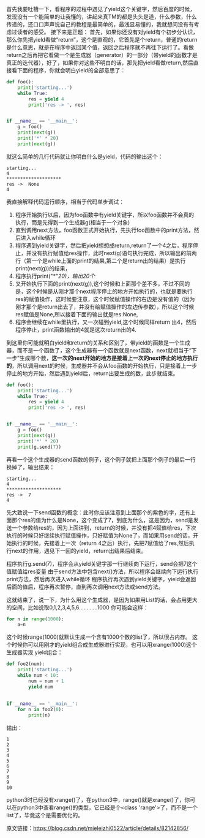 首先我要吐槽一下，看程序的过程中遇见了yield这个关键字，然后百度的时候，发现没有一个能简单的让我懂的，讲起来真TM的都是头头是道，什么参数，什么传递的，还口口声声说自己的教程是最简单的，最浅显易懂的，我就想问没有有考虑过读者的感受。
接下来是正题：
首先，如果你还没有对yield有个初步分认识，那么你先把yield看做“return”，这个是直观的，它首先是个return，普通的return是什么意思，就是在程序中返回某个值，返回之后程序就不再往下运行了。看做return之后再把它看做一个是生成器（generator）的一部分（带yield的函数才是真正的迭代器），好了，如果你对这些不明白的话，那先把yield看做return,然后直接看下面的程序，你就会明白yield的全部意思了：

```python
def foo():
    print('starting...')
    while True:
        res = yield 4
        print('res -> ', res)


if __name__ == '__main__':
    g = foo()
    print(next(g))
    print('*' * 20)
    print(next(g))
```

就这么简单的几行代码就让你明白什么是yield，代码的输出这个：

```
starting...
4
********************
res ->  None
4
```

我直接解释代码运行顺序，相当于代码单步调试：
1. 程序开始执行以后，因为foo函数中有yield关键字，所以foo函数并不会真的执行，而是先得到一个生成器g(相当于一个对象)
2. 直到调用next方法，foo函数正式开始执行，先执行foo函数中的print方法，然后进入while循环
3. 程序遇到yield关键字，然后把yield想想成return,return了一个4之后，程序停止，并没有执行赋值给res操作，此时next(g)语句执行完成，所以输出的前两行（第一个是while上面的print的结果,第二个是return出的结果）是执行print(next(g))的结果，
4. 程序执行print("*"*20)，输出20个*
5. 又开始执行下面的print(next(g)),这个时候和上面那个差不多，不过不同的是，这个时候是从刚才那个next程序停止的地方开始执行的，也就是要执行res的赋值操作，这时候要注意，这个时候赋值操作的右边是没有值的（因为刚才那个是return出去了，并没有给赋值操作的左边传参数），所以这个时候res赋值是None,所以接着下面的输出就是res:None,
6. 程序会继续在while里执行，又一次碰到yield,这个时候同样return 出4，然后程序停止，print函数输出的4就是这次return出的4.

到这里你可能就明白yield和return的关系和区别了，带yield的函数是一个生成器，而不是一个函数了，这个生成器有一个函数就是next函数，next就相当于“下一步”生成哪个数，**这一次的next开始的地方是接着上一次的next停止的地方执行的**，所以调用next的时候，生成器并不会从foo函数的开始执行，只是接着上一步停止的地方开始，然后遇到yield后，return出要生成的数，此步就结束。

```python
def foo():
    print('starting...')
    while True:
        res = yield 4
        print('res -> ', res)


if __name__ == '__main__':
    g = foo()
    print(next(g))
    print('*' * 20)
    print(g.send(7))
```
再看一个这个生成器的send函数的例子，这个例子就把上面那个例子的最后一行换掉了，输出结果：
```
starting...
4
********************
res ->  7
4
```
先大致说一下send函数的概念：此时你应该注意到上面那个的紫色的字，还有上面那个res的值为什么是None，这个变成了7，到底为什么，这是因为，send是发送一个参数给res的，因为上面讲到，return的时候，并没有把4赋值给res，下次执行的时候只好继续执行赋值操作，只好赋值为None了，而如果用send的话，开始执行的时候，先接着上一次（return 4之后）执行，先把7赋值给了res,然后执行next的作用，遇见下一回的yield，return出结果后结束。
 
程序执行g.send(7)，程序会从yield关键字那一行继续向下运行，send会把7这个值赋值给res变量
由于send方法中包含next()方法，所以程序会继续向下运行执行print方法，然后再次进入while循环
程序执行再次遇到yield关键字，yield会返回后面的值后，程序再次暂停，直到再次调用next方法或send方法。

这就结束了，说一下，为什么用这个生成器，是因为如果用List的话，会占用更大的空间，比如说取0,1,2,3,4,5,6............1000
你可能会这样：
```python
for n in range(1000):
    a=n
```
这个时候range(1000)就默认生成一个含有1000个数的list了，所以很占内存。
这个时候你可以用刚才的yield组合成生成器进行实现，也可以用xrange(1000)这个生成器实现
yield组合：
```python
def foo2(num):
    print('starting...')
    while num < 10:
        num = num + 1
        yield num
        
        
if __name__ == '__main__':
    for n in foo2(0):
        print(n)
```
输出：
```
1
2
3
4
5
6
7
8
9
10
```
python3时已经没有xrange()了，在python3中，range()就是xrange()了，你可以在python3中查看range()的类型，它已经是个<class 'range'>了，而不是一个list了，毕竟这个是需要优化的。
 
原文链接：https://blog.csdn.net/mieleizhi0522/article/details/82142856/